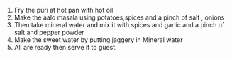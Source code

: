 1. Fry the puri at hot pan with hot oil
2. Make the aalo masala using potatoes,spices and a pinch of salt , onions
3. Then take mineral water and mix it with spices and garlic and a pinch of salt and pepper powder
4. Make the sweet water by putting jaggery in Mineral water
5. All are ready then serve it to guest.